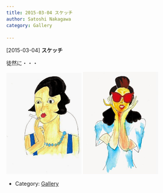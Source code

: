 ```yaml
---
title: 2015-03-04 スケッチ
author: Satoshi Nakagawa
category: Gallery

---
```


[2015-03-04] **スケッチ** 

 徒然に・・・

<a href="/pict/2015-03-01-showa.jpg"><img src="/pict/2015-03-01-showa.jpg" alt="" width="200"/></a>
<a href="/pict/2015-03-04-bijo.jpg"><img src="/pict/2015-03-04-bijo.jpg" alt="" width="200"/></a>

- Category: [Gallery](https://merapano.github.io/categories.html#Gallery)

